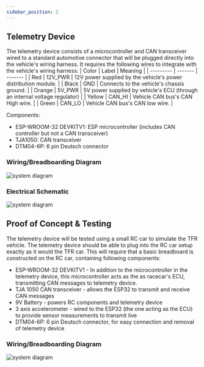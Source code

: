 ```yaml
---
sidebar_position: 2
---
```

## Telemetry Device

The telemetry device consists of a microcontroller and CAN transceiver wired to a standard automotive connector that will be plugged directly into the vehicle's wiring harness. It requires the following wires to integrate with the vehicle's wiring harness:
| Color     |  Label    |  Meaning  |
| --------- | -------   | -------   |
| Red       | 12V_PWR   | 12V power supplied by the vehicle's power distribution module. |
| Black     | GND       | Connects to the vehicle's chassis ground. |
| Orange    | 5V_PWR    | 5V power supplied by vehicle's ECU (through an internal voltage regulator) |
| Yellow    | CAN_HI    | Vehicle CAN bus's CAN High wire.  |
| Green     | CAN_LO    | Vehicle CAN bus's CAN low wire.   |

Components:
* ESP-WROOM-32 DEVKITV1: ESP microcontroller (includes CAN controller but not a CAN transceiver)
* TJA1050: CAN transceiver
* DTM04-6P: 6 pin Deutsch connector

### Wiring/Breadboarding Diagram
![system diagram](/img/Telemetry-Device-Breadboard.png)

### Electrical Schematic
![system diagram](/img/Schematic_RCT-Wiring-Diagram_2024-09-28.svg) 

## Proof of Concept & Testing
The telemetry device will be tested using a small RC car to simulate the TFR vehicle. The telemetry device should be able to plug into the RC car setup exactly as it would the TFR car. This will require that a basic breadboard is constructed on the RC car, containing following components:
* ESP-WROOM-32 DEVKITV1 - In addition to the microcontroller in the telemetry device, this microcontroller acts as the as racecar's ECU, transmitting CAN messages to telemetry device. 
* TJA 1050 CAN transceiver - allows the ESP32 to transmit and receive CAN messages
* 9V Battery - powers RC components and telemetry device
* 3 axis accelerometer - wired to the ESP32 (the one acting as the ECU) to provide sensor measurements to transmit live
* DTM04-6P: 6 pin Deutsch connector, for easy connection and removal of telemetry device

### Wiring/Breadboarding Diagram
![system diagram](/img/RC-Car-Breadboard.svg)




